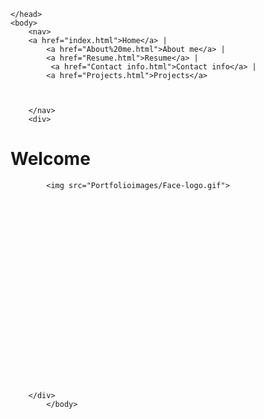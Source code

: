 <html>
<head>
<meta charset="UTF-8">
    <title> Hello world</title>
    <link rel="stylesheet" href="Css/Midterm.css">
    <link href="https://fonts.googleapis.com/css?family=Cabin|Old+Standard+TT" rel="stylesheet">

    </head>
    <body>
        <nav>
        <a href="index.html">Home</a> |
            <a href="About%20me.html">About me</a> |
            <a href="Resume.html">Resume</a> |
			 <a href="Contact info.html">Contact info</a> |
            <a href="Projects.html">Projects</a>



        </nav>
        <div>
<h1>Welcome</h1>
            
        
        
				
            <img src="Portfolioimages/Face-logo.gif">























        </div>
            </body>
</html>
